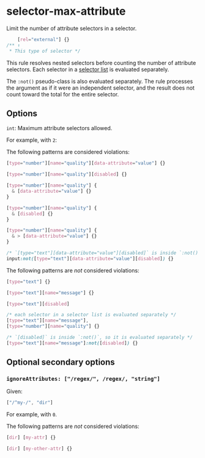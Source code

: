 # selector-max-attribute

Limit the number of attribute selectors in a selector.

```css
    [rel="external"] {}
/** ↑
 * This type of selector */
```

This rule resolves nested selectors before counting the number of attribute selectors. Each selector in a [selector list](https://www.w3.org/TR/selectors4/#selector-list) is evaluated separately.

The `:not()` pseudo-class is also evaluated separately. The rule processes the argument as if it were an independent selector, and the result does not count toward the total for the entire selector.

## Options

`int`: Maximum attribute selectors allowed.

For example, with `2`:

The following patterns are considered violations:

```css
[type="number"][name="quality"][data-attribute="value"] {}
```

```css
[type="number"][name="quality"][disabled] {}
```

```css
[type="number"][name="quality"] {
  & [data-attribute="value"] {}
}
```

```css
[type="number"][name="quality"] {
  & [disabled] {}
}
```

```css
[type="number"][name="quality"] {
  & > [data-attribute="value"] {}
}
```

```css
/* `[type="text"][data-attribute="value"][disabled]` is inside `:not()`, so it is evaluated separately */
input:not([type="text"][data-attribute="value"][disabled]) {}
```

The following patterns are *not* considered violations:

```css
[type="text"] {}
```

```css
[type="text"][name="message"] {}
```

```css
[type="text"][disabled]
```

```css
/* each selector in a selector list is evaluated separately */
[type="text"][name="message"],
[type="number"][name="quality"] {}
```

```css
/* `[disabled]` is inside `:not()`, so it is evaluated separately */
[type="text"][name="message"]:not([disabled]) {}
```

## Optional secondary options

### `ignoreAttributes: ["/regex/", /regex/, "string"]`

Given:

```js
["/^my-/", "dir"]
```

For example, with `0`.

The following patterns are *not* considered violations:

```css
[dir] [my-attr] {}
```

```css
[dir] [my-other-attr] {}
```
